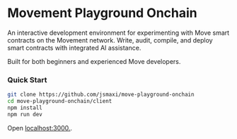 # Movement Playground Onchain

An interactive development environment for experimenting with Move smart contracts on the Movement network. Write, audit, compile, and deploy smart contracts with integrated AI assistance.

Built for both beginners and experienced Move developers.

### Quick Start

```bash
git clone https://github.com/jsmaxi/move-playground-onchain
cd move-playground-onchain/client
npm install
npm run dev
```

Open [localhost:3000.](http://localhost:3000/).
